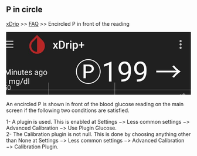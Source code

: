 ## P in circle
[xDrip](../README.md) >> [FAQ](./FAQ_page.md) >> Encircled P in front of the reading  
  
![](./images/p_in_circle.png)  
  
An encircled P is shown in front of the blood glucose reading on the main screen if the following two conditions are satisfied.  
  
1- A plugin is used.  This is enabled at Settings &#8722;> Less common settings &#8722;> Advanced Calibration &#8722;> Use Plugin Glucose.  
2- The Calibration plugin is not null.  This is done by choosing anything other than None at Settings &#8722;> Less common settings &#8722;> Advanced Calibration &#8722;> Calibration Plugin.  
